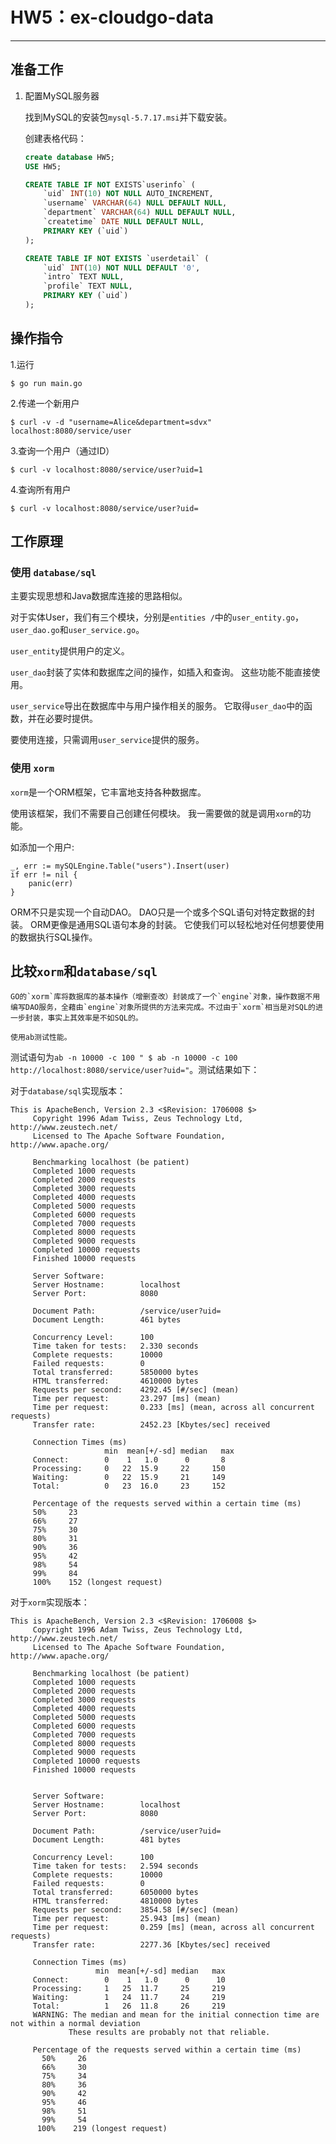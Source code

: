 # HW5：ex-cloudgo-data

---

## 准备工作
1. 配置MySQL服务器

   找到MySQL的安装包`mysql-5.7.17.msi`并下载安装。
   
   创建表格代码：

   ```SQL
   create database HW5;
   USE HW5;

   CREATE TABLE IF NOT EXISTS`userinfo` (
       `uid` INT(10) NOT NULL AUTO_INCREMENT,
       `username` VARCHAR(64) NULL DEFAULT NULL,
       `department` VARCHAR(64) NULL DEFAULT NULL,
       `createtime` DATE NULL DEFAULT NULL,
       PRIMARY KEY (`uid`)
   );

   CREATE TABLE IF NOT EXISTS `userdetail` (
       `uid` INT(10) NOT NULL DEFAULT '0',
       `intro` TEXT NULL,
       `profile` TEXT NULL,
       PRIMARY KEY (`uid`)
   );
   ```



## 操作指令

1.运行

    $ go run main.go


2.传递一个新用户

    $ curl -v -d "username=Alice&department=sdvx" localhost:8080/service/user

3.查询一个用户（通过ID）

    $ curl -v localhost:8080/service/user?uid=1

4.查询所有用户

    $ curl -v localhost:8080/service/user?uid=
    
## 工作原理

### 使用 `database/sql`

主要实现思想和Java数据库连接的思路相似。

对于实体User，我们有三个模块，分别是`entities /`中的`user_entity.go`，`user_dao.go`和`user_service.go`。

`user_entity`提供用户的定义。

`user_dao`封装了实体和数据库之间的操作，如插入和查询。 这些功能不能直接使用。

`user_service`导出在数据库中与用户操作相关的服务。 它取得`user_dao`中的函数，并在必要时提供。

要使用连接，只需调用`user_service`提供的服务。

### 使用 `xorm`

`xorm`是一个ORM框架，它丰富地支持各种数据库。

使用该框架，我们不需要自己创建任何模块。 我一需要做的就是调用`xorm`的功能。

如添加一个用户:

    _, err := mySQLEngine.Table("users").Insert(user)
    if err != nil {
        panic(err)
    }

ORM不只是实现一个自动DAO。 DAO只是一个或多个SQL语句对特定数据的封装。 ORM更像是通用SQL语句本身的封装。 它使我们可以轻松地对任何想要使用的数据执行SQL操作。


## 比较`xorm`和`database/sql`

    GO的`xorm`库将数据库的基本操作（增删查改）封装成了一个`engine`对象，操作数据不用编写DAO服务，全藉由`engine`对象所提供的方法来完成。不过由于`xorm`相当是对SQL的进一步封装，事实上其效率是不如SQL的。
    
    使用ab测试性能。
   
   测试语句为`ab -n 10000 -c 100 " $ ab -n 10000 -c 100 http://localhost:8080/service/user?uid="`。测试结果如下：

   对于`database/sql`实现版本：

   ```
   This is ApacheBench, Version 2.3 <$Revision: 1706008 $>
        Copyright 1996 Adam Twiss, Zeus Technology Ltd, http://www.zeustech.net/
        Licensed to The Apache Software Foundation, http://www.apache.org/

        Benchmarking localhost (be patient)
        Completed 1000 requests
        Completed 2000 requests
        Completed 3000 requests
        Completed 4000 requests
        Completed 5000 requests
        Completed 6000 requests
        Completed 7000 requests
        Completed 8000 requests
        Completed 9000 requests
        Completed 10000 requests
        Finished 10000 requests

        Server Software:
        Server Hostname:        localhost
        Server Port:            8080

        Document Path:          /service/user?uid=
        Document Length:        461 bytes

        Concurrency Level:      100
        Time taken for tests:   2.330 seconds
        Complete requests:      10000
        Failed requests:        0
        Total transferred:      5850000 bytes
        HTML transferred:       4610000 bytes
        Requests per second:    4292.45 [#/sec] (mean)
        Time per request:       23.297 [ms] (mean)
        Time per request:       0.233 [ms] (mean, across all concurrent requests)
        Transfer rate:          2452.23 [Kbytes/sec] received

        Connection Times (ms)
                        min  mean[+/-sd] median   max
        Connect:        0    1   1.0      0       8
        Processing:     0   22  15.9     22     150
        Waiting:        0   22  15.9     21     149
        Total:          0   23  16.0     23     152

        Percentage of the requests served within a certain time (ms)
        50%     23
        66%     27
        75%     30
        80%     31
        90%     36
        95%     42
        98%     54
        99%     84
        100%    152 (longest request)
   ```

   对于`xorm`实现版本：

   ```
   This is ApacheBench, Version 2.3 <$Revision: 1706008 $>
        Copyright 1996 Adam Twiss, Zeus Technology Ltd, http://www.zeustech.net/
        Licensed to The Apache Software Foundation, http://www.apache.org/

        Benchmarking localhost (be patient)
        Completed 1000 requests
        Completed 2000 requests
        Completed 3000 requests
        Completed 4000 requests
        Completed 5000 requests
        Completed 6000 requests
        Completed 7000 requests
        Completed 8000 requests
        Completed 9000 requests
        Completed 10000 requests
        Finished 10000 requests


        Server Software:
        Server Hostname:        localhost
        Server Port:            8080

        Document Path:          /service/user?uid=
        Document Length:        481 bytes

        Concurrency Level:      100
        Time taken for tests:   2.594 seconds
        Complete requests:      10000
        Failed requests:        0
        Total transferred:      6050000 bytes
        HTML transferred:       4810000 bytes
        Requests per second:    3854.58 [#/sec] (mean)
        Time per request:       25.943 [ms] (mean)
        Time per request:       0.259 [ms] (mean, across all concurrent requests)
        Transfer rate:          2277.36 [Kbytes/sec] received

        Connection Times (ms)
                      min  mean[+/-sd] median   max
        Connect:        0    1   1.0      0      10
        Processing:     1   25  11.7     25     219
        Waiting:        1   24  11.7     24     219
        Total:          1   26  11.8     26     219
        WARNING: The median and mean for the initial connection time are not within a normal deviation
                These results are probably not that reliable.

        Percentage of the requests served within a certain time (ms)
          50%     26
          66%     30
          75%     34
          80%     36
          90%     42
          95%     46
          98%     51
          99%     54
         100%    219 (longest request)
   ```


